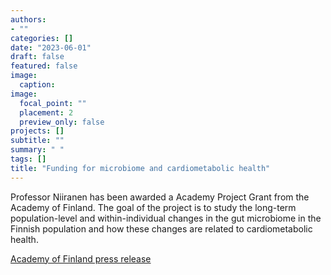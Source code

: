 ```yaml
---
authors:
- ""
categories: []
date: "2023-06-01"
draft: false
featured: false
image:
  caption: 
image:
  focal_point: ""
  placement: 2
  preview_only: false  
projects: []
subtitle: ""
summary: " "
tags: []
title: "Funding for microbiome and cardiometabolic health" 
---
```


Professor Niiranen has been awarded a Academy Project Grant from the Academy of Finland. The goal of the project is to study 
the long-term population-level and within-individual changes in the gut microbiome in the Finnish population and how 
these changes are related to cardiometabolic health.


[Academy of Finland press release](https://www.aka.fi/en/about-us/whats-new/press-releases/2023/academy-of-finland-grants-academy-project-funding-for-biosciences-health-and-environmental-research/)